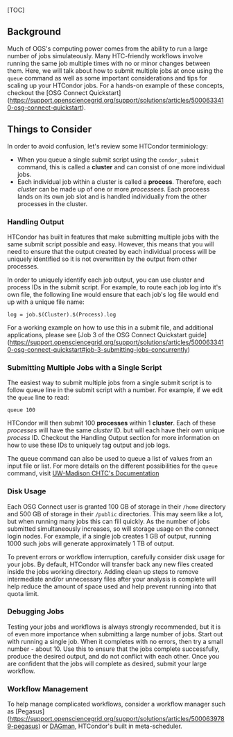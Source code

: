 [title]: - "Scale Up your Workflow on OSG Connect"
[TOC]

## Background

Much of OGS's computing power comes from the ability to run a large number 
of jobs simulateously. Many HTC-friendly workflows involve running the same 
job multiple times with no or minor changes between them. Here, we will 
talk about how to submit multiple jobs at once using the `queue` command as 
well as some important considerations and tips for scaling up your HTCondor jobs. 
For a hands-on example of these concepts, checkout the [OSG Connect Quickstart]
(https://support.opensciencegrid.org/support/solutions/articles/5000633410-osg-connect-quickstart). 

## Things to Consider

In order to avoid confusion, let's review some HTCondor terminiology:
 - When you queue a single submit script using the `condor_submit` command, this is 
called a **cluster** and can consist of one more individual jobs.
 - Each individual job within a cluster is called a **process**. Therefore, each 
*cluster* can be made up of one or more *processees*. Each proceess lands on its 
own job slot and is handled individually from the other processes in the cluster.

### Handling Output

HTCondor has built in features that make submitting multiple jobs with the same 
submit script possible and easy. However, this means that you will need to ensure 
that the output created by each individual process will be uniquely identified so 
it is not overwritten by the output from other processes.

In order to uniquely identify each job output, you can use cluster and process IDs
in the submit script. For example, to route each job log into it's own file, the 
following line would ensure that each job's log file would end up with a unique file 
name:

	log = job.$(Cluster).$(Process).log

For a working example on how to use this in a submit file, and additional applications,
please see [Job 3 of the OSG Connect Quickstart guide]
(https://support.opensciencegrid.org/support/solutions/articles/5000633410-osg-connect-quickstart#job-3-submitting-jobs-concurrently)

### Submitting Multiple Jobs with a Single Script

The easiest way to submit multiple jobs from a single submit script is to follow 
queue line in the submit script with a number. For example, if we edit the `queue`
line to read:

	queue 100
	
HTCondor will then submit 100 **processes** within 1 **cluster**. Each of these 
*processes* will have the same *cluster* ID. but will each have their own unique 
*process* ID. Checkout the Handling Output section for more information on how 
to use these IDs to uniquely tag output and job logs.

The queue command can also be used to queue a list of values from an input file 
or list. For more details on the different possibilities for the `queue` command, 
visit [UW-Madison CHTC's Documentation](http://chtc.cs.wisc.edu/multiple-jobs.shtml)


### Disk Usage

Each OSG Connect user is granted 100 GB of storage in their `/home` directory and 
500 GB of storage in their `/public` directories. This may seem like a lot, but 
when running many jobs this can fill quickly. As the number of jobs submitted 
simultaneously increases, so will storage usage on the connect login nodes. For 
example, if a single job creates 1 GB of output, running 1000 such jobs will 
generate approximately 1 TB of output. 

To prevent errors or workflow interruption, carefully consider disk usage for your jobs.
By default, HTCondor will transfer back any new files created inside the jobs working 
directory. Adding clean up steps to remove intermediate and/or unnecessary files after 
your analysis is complete will help reduce the amount of space used and help prevent 
running into that quota limit.

### Debugging Jobs

Testing your jobs and workflows is always strongly recommended, but it is of even 
more importance when submitting a large number of jobs. Start out with running a 
single job. When it completes with no errors, then try a small number - about 10. 
Use this to ensure that the jobs complete successfully, produce the desired 
output, and do not conflict with each other. Once you are confident that the jobs 
will complete as desired, submit your large workflow.


### Workflow Management

To help manage complicated workflows, consider a workflow manager such as [Pegasus]
(https://support.opensciencegrid.org/support/solutions/articles/5000639789-pegasus) or
[DAGman](https://research.cs.wisc.edu/htcondor/dagman/dagman.html), HTCondor's built 
in meta-scheduler.

